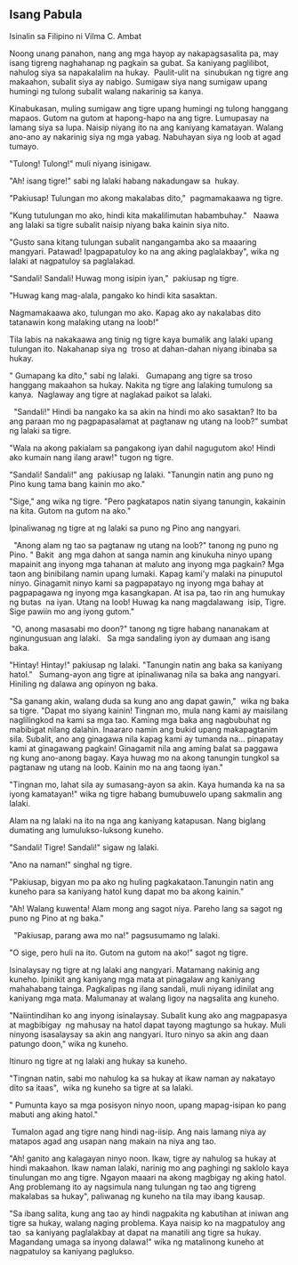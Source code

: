 <!--
.. title: Ang Hatol ng Kuneho
.. slug: ang-hatol-ng-kuneho
.. date: 2020-04-14 16:35:12 UTC+08:00
.. tags: Filipino
.. category: Filipino
.. link: 
.. description: 
.. type: text
-->



## Isang Pabula

Isinalin sa Filipino ni Vilma C. Ambat

Noong unang panahon, nang ang mga hayop ay nakapagsasalita pa, may isang tigreng naghahanap ng pagkain sa gubat. Sa kaniyang paglilibot, nahulog siya sa napakalalim na hukay.  Paulit-ulit na  sinubukan ng tigre ang makaahon, subalit siya ay nabigo. Sumigaw siya nang sumigaw upang humingi ng tulong subalit walang nakarinig sa kanya.  

Kinabukasan, muling sumigaw ang tigre upang humingi ng tulong hanggang mapaos. Gutom na gutom at hapong-hapo na ang tigre. Lumupasay na lamang siya sa lupa. Naisip niyang ito na ang kaniyang kamatayan. Walang ano-ano ay nakarinig siya ng mga yabag. Nabuhayan siya ng loob at agad tumayo.

"Tulong! Tulong!" muli niyang isinigaw.  

"Ah! isang tigre!" sabi ng lalaki habang nakadungaw sa  hukay.  

"Pakiusap! Tulungan mo akong makalabas dito,"  pagmamakaawa ng tigre.

"Kung tutulungan mo ako, hindi kita makalilimutan habambuhay."   Naawa ang lalaki sa tigre subalit naisip niyang baka kainin siya nito.

"Gusto sana kitang tulungan subalit nangangamba ako sa maaaring mangyari. Patawad! Ipagpapatuloy ko na ang aking paglalakbay", wika ng lalaki at nagpatuloy sa paglalakad.

"Sandali! Sandali! Huwag mong isipin iyan,"  pakiusap ng tigre.

"Huwag kang mag-alala, pangako ko hindi kita sasaktan.

Nagmamakaawa ako, tulungan mo ako. Kapag ako ay nakalabas dito tatanawin kong malaking utang na loob!"  

Tila labis na nakakaawa ang tinig ng tigre kaya bumalik ang lalaki upang tulungan ito. Nakahanap siya ng  troso at dahan-dahan niyang ibinaba sa hukay.

" Gumapang ka dito," sabi ng lalaki.   Gumapang ang tigre sa troso hanggang makaahon sa hukay. Nakita ng tigre ang lalaking tumulong sa kanya.  Naglaway ang tigre at naglakad paikot sa lalaki.

  "Sandali!" Hindi ba nangako ka sa akin na hindi mo ako sasaktan? Ito ba ang paraan mo ng pagpapasalamat at pagtanaw ng utang na loob?" sumbat ng lalaki sa tigre.  

"Wala na akong pakialam sa pangakong iyan dahil nagugutom ako! Hindi ako kumain nang ilang araw!" tugon ng tigre.  

"Sandali! Sandali!" ang  pakiusap ng lalaki. "Tanungin natin ang puno ng Pino kung tama bang kainin mo ako."  

"Sige," ang wika ng tigre. "Pero pagkatapos natin siyang tanungin, kakainin na kita. Gutom na gutom na ako."  

Ipinaliwanag ng tigre at ng lalaki sa puno ng Pino ang nangyari.

  "Anong alam ng tao sa pagtanaw ng utang na loob?" tanong ng puno ng Pino. " Bakit  ang mga dahon at sanga namin ang kinukuha ninyo upang mapainit ang inyong mga tahanan at maluto ang inyong mga pagkain? Mga taon ang binibilang namin upang lumaki. Kapag kami'y malaki na pinuputol ninyo. Ginagamit ninyo kami sa pagpapatayo ng inyong mga bahay at pagpapagawa ng inyong mga kasangkapan. At isa pa, tao rin ang humukay ng butas  na iyan. Utang na loob! Huwag ka nang magdalawang  isip, Tigre. Sige pawiin mo ang iyong gutom."

 "O, anong masasabi mo doon?" tanong ng tigre habang nananakam at nginungusuan ang lalaki.   Sa mga sandaling iyon ay dumaan ang isang baka.

"Hintay! Hintay!" pakiusap ng lalaki. "Tanungin natin ang baka sa kaniyang hatol."   Sumang-ayon ang tigre at ipinaliwanag nila sa baka ang nangyari. Hiniling ng dalawa ang opinyon ng baka.  

"Sa ganang akin, walang duda sa kung ano ang dapat gawin,"  wika ng baka sa tigre. "Dapat mo siyang kainin! Tingnan mo, mula nang kami ay maisilang naglilingkod na kami sa mga tao. Kaming mga baka ang nagbubuhat ng mabibigat nilang dalahin. Inaararo namin ang bukid upang makapagtanim sila. Subalit, ano ang ginagawa nila kapag kami ay tumanda na\... pinapatay kami at ginagawang pagkain! Ginagamit nila ang aming balat sa paggawa ng kung ano-anong bagay. Kaya huwag mo na akong tanungin tungkol sa pagtanaw ng utang na loob. Kainin mo na ang taong iyan."  

"Tingnan mo, lahat sila ay sumasang-ayon sa akin. Kaya humanda ka na sa iyong kamatayan!" wika ng tigre habang bumubuwelo upang sakmalin ang lalaki.  

Alam na ng lalaki na ito na nga ang kaniyang katapusan. Nang biglang dumating ang lumulukso-luksong kuneho.  

"Sandali! Tigre! Sandali!" sigaw ng lalaki.  

"Ano na naman!" singhal ng tigre.  

"Pakiusap, bigyan mo pa ako ng huling pagkakataon.Tanungin natin ang kuneho para sa kaniyang hatol kung dapat mo ba akong kainin."  

"Ah! Walang kuwenta! Alam mong ang sagot niya. Pareho lang sa sagot ng puno ng Pino at ng baka."

  "Pakiusap, parang awa mo na!" pagsusumamo ng lalaki.  

"O sige, pero huli na ito. Gutom na gutom na ako!" sagot ng tigre.  

Isinalaysay ng tigre at ng lalaki ang nangyari. Matamang nakinig ang kuneho. Ipinikit ang kaniyang mga mata at pinagalaw ang kaniyang mahahabang tainga. Pagkalipas ng ilang sandali, muli niyang idinilat ang kaniyang mga mata. Malumanay at walang ligoy na nagsalita ang kuneho.

"Naiintindihan ko ang inyong isinalaysay. Subalit kung ako ang magpapasya at magbibigay  ng mahusay na hatol dapat tayong magtungo sa hukay. Muli ninyong isasalaysay sa akin ang nangyari. Ituro ninyo sa akin ang daan patungo doon," wika ng kuneho.

Itinuro ng tigre at ng lalaki ang hukay sa kuneho.

"Tingnan natin, sabi mo nahulog ka sa hukay at ikaw naman ay nakatayo dito sa itaas",  wika ng kuneho sa tigre at sa lalaki.

" Pumunta kayo sa mga posisyon ninyo noon, upang mapag-isipan ko pang mabuti ang aking hatol."

 Tumalon agad ang tigre nang hindi nag-iisip. Ang nais lamang niya ay matapos agad ang usapan nang makain na niya ang tao.

"Ah! ganito ang kalagayan ninyo noon. Ikaw, tigre ay nahulog sa hukay at hindi makaahon. Ikaw naman lalaki, narinig mo ang paghingi ng saklolo kaya tinulungan mo ang tigre. Ngayon maaari na akong magbigay ng aking hatol. Ang problemang ito ay nagsimula nang tulungan ng tao ang tigreng makalabas sa hukay", paliwanag ng kuneho na tila may ibang kausap.

"Sa ibang salita, kung ang tao ay hindi nagpakita ng kabutihan at iniwan ang tigre sa hukay, walang naging problema. Kaya naisip ko na magpatuloy ang tao  sa kaniyang paglalakbay at dapat na manatili ang tigre sa hukay. Magandang umaga sa inyong dalawa!" wika ng matalinong kuneho at nagpatuloy sa kaniyang paglukso.

